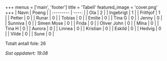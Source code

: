 +++
menus = ['main', 'footer']
title = 'Tabell'
featured_image = 'cover.png'
+++
| Navn      | Poeng |
| :-------- | ----: |
| Ola       |     2 |
| Ingebrigt |     1 |
| Frithjof  |     1 |
| Petter    |     0 |
| Runar     |     0 |
| Tobias    |     0 |
| Emilie    |     0 |
| Tina G | 0 |
| Jenny | 0 |
| Sunniva | 0 |
| Simen Mose | 0 |
| Frida | 0 |
| Oliver John | 0 |
| MIna | 0 |
| Tina H | 0 |
| Aurora | 0 |
| Linnea | 0 |
| Kristian | 0 |
| Eskild | 0 |
| Hedvig | 0 |
| Vilde | 0 |
| Sune | 0 |


Totalt antall fole: 26

*Sist oppdatert: 19.08*

